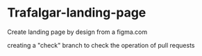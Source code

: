# Trafalgar-landing-page
Create landing page by design from a figma.com

creating a "check" branch to check the operation of pull requests 
